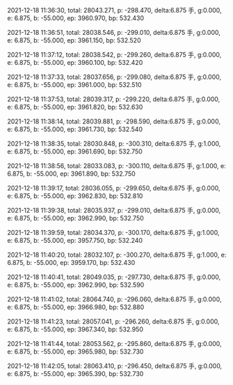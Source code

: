 2021-12-18 11:36:30, total: 28043.271, p: -298.470, delta:6.875 手, g:0.000, e: 6.875, b: -55.000, ep: 3960.970, bp: 532.430

2021-12-18 11:36:51, total: 28038.546, p: -299.010, delta:6.875 手, g:0.000, e: 6.875, b: -55.000, ep: 3961.150, bp: 532.520

2021-12-18 11:37:12, total: 28038.542, p: -299.260, delta:6.875 手, g:0.000, e: 6.875, b: -55.000, ep: 3960.100, bp: 532.420

2021-12-18 11:37:33, total: 28037.656, p: -299.080, delta:6.875 手, g:0.000, e: 6.875, b: -55.000, ep: 3961.000, bp: 532.510

2021-12-18 11:37:53, total: 28039.317, p: -299.220, delta:6.875 手, g:0.000, e: 6.875, b: -55.000, ep: 3961.820, bp: 532.630

2021-12-18 11:38:14, total: 28039.881, p: -298.590, delta:6.875 手, g:0.000, e: 6.875, b: -55.000, ep: 3961.730, bp: 532.540

2021-12-18 11:38:35, total: 28030.848, p: -300.310, delta:6.875 手, g:1.000, e: 6.875, b: -55.000, ep: 3961.690, bp: 532.750

2021-12-18 11:38:56, total: 28033.083, p: -300.110, delta:6.875 手, g:1.000, e: 6.875, b: -55.000, ep: 3961.890, bp: 532.750

2021-12-18 11:39:17, total: 28036.055, p: -299.650, delta:6.875 手, g:0.000, e: 6.875, b: -55.000, ep: 3962.830, bp: 532.810

2021-12-18 11:39:38, total: 28035.937, p: -299.010, delta:6.875 手, g:0.000, e: 6.875, b: -55.000, ep: 3962.990, bp: 532.750

2021-12-18 11:39:59, total: 28034.370, p: -300.170, delta:6.875 手, g:1.000, e: 6.875, b: -55.000, ep: 3957.750, bp: 532.240

2021-12-18 11:40:20, total: 28032.107, p: -300.270, delta:6.875 手, g:1.000, e: 6.875, b: -55.000, ep: 3959.170, bp: 532.430

2021-12-18 11:40:41, total: 28049.035, p: -297.730, delta:6.875 手, g:0.000, e: 6.875, b: -55.000, ep: 3962.990, bp: 532.590

2021-12-18 11:41:02, total: 28064.740, p: -296.060, delta:6.875 手, g:0.000, e: 6.875, b: -55.000, ep: 3966.980, bp: 532.880

2021-12-18 11:41:23, total: 28057.041, p: -296.260, delta:6.875 手, g:0.000, e: 6.875, b: -55.000, ep: 3967.340, bp: 532.950

2021-12-18 11:41:44, total: 28053.562, p: -295.860, delta:6.875 手, g:0.000, e: 6.875, b: -55.000, ep: 3965.980, bp: 532.730

2021-12-18 11:42:05, total: 28063.410, p: -296.450, delta:6.875 手, g:0.000, e: 6.875, b: -55.000, ep: 3965.390, bp: 532.730